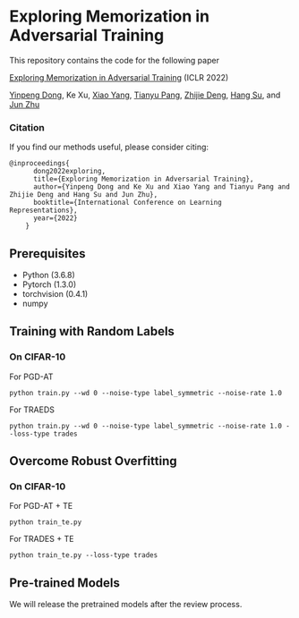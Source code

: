 # Exploring Memorization in Adversarial Training

This repository contains the code for the following paper

[Exploring Memorization in Adversarial Training](https://openreview.net/forum?id=7gE9V9GBZaI) (ICLR 2022)

[Yinpeng Dong](http://ml.cs.tsinghua.edu.cn/~yinpeng), Ke Xu, [Xiao Yang](http://ml.cs.tsinghua.edu.cn/~xiaoyang), [Tianyu Pang](http://ml.cs.tsinghua.edu.cn/~tianyu), [Zhijie Deng](http://ml.cs.tsinghua.edu.cn/~zhijie),  [Hang Su](http://www.suhangss.me), and [Jun Zhu](http://ml.cs.tsinghua.edu.cn/~jun/index.shtml)

### Citation
If you find our methods useful, please consider citing:

	@inproceedings{
          dong2022exploring,
          title={Exploring Memorization in Adversarial Training},
          author={Yinpeng Dong and Ke Xu and Xiao Yang and Tianyu Pang and Zhijie Deng and Hang Su and Jun Zhu},
          booktitle={International Conference on Learning Representations},
          year={2022}
        }

## Prerequisites
* Python (3.6.8)
* Pytorch (1.3.0)
* torchvision (0.4.1)
* numpy

## Training with Random Labels

### On CIFAR-10


For PGD-AT

```
python train.py --wd 0 --noise-type label_symmetric --noise-rate 1.0
```

For TRAEDS

```
python train.py --wd 0 --noise-type label_symmetric --noise-rate 1.0 --loss-type trades
```

## Overcome Robust Overfitting

### On CIFAR-10

For PGD-AT + TE

```
python train_te.py
```

For TRADES + TE

```
python train_te.py --loss-type trades
```

## Pre-trained Models
We will release the pretrained models after the review process.
